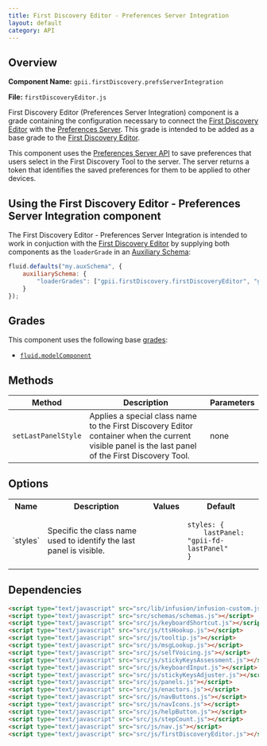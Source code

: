 ```yaml
---
title: First Discovery Editor - Preferences Server Integration
layout: default
category: API
---
```


## Overview

**Component Name:** `gpii.firstDiscovery.prefsServerIntegration`

**File:** `firstDiscoveryEditor.js`

First Discovery Editor (Preferences Server Integration) component is a grade containing the configuration necessary to connect the [First Discovery Editor](firstDiscoveryEditor.md) with the [Preferences Server](https://github.com/GPII/universal/blob/master/documentation/PreferencesServer.md). This grade is intended to be added as a base grade to the [First Discovery Editor](firstDiscoveryEditor.md).

This component uses the [Preferences Server API](https://github.com/GPII/universal/blob/master/documentation/PreferencesServer.md) to save preferences that users select in the First Discovery Tool to the server. The server returns a token that identifies the saved preferences for them to be applied to other devices.

## Using the First Discovery Editor - Preferences Server Integration component

The First Discovery Editor - Preferences Server Integration is intended to work in conjuction
with the [First Discovery Editor](firstDiscoveryEditor.md) by supplying both components as the
`loaderGrade` in an
[Auxiliary Schema](http://docs.fluidproject.org/infusion/development/AuxiliarySchemaForPreferencesFramework.html):

```javascript
fluid.defaults("my.auxSchema", {
    auxiliarySchema: {
        "loaderGrades": ["gpii.firstDiscovery.firstDiscoveryEditor", "gpii.firstDiscovery.prefsServerIntegration"]
    }
});
```

## Grades

This component uses the following base
[grades](http://docs.fluidproject.org/infusion/development/ComponentGrades.html):

* [`fluid.modelComponent`](http://docs.fluidproject.org/infusion/development/ComponentGrades.html)

## Methods

| Method | Description | Parameters |
|--------|-------------|------------|
| `setLastPanelStyle` | Applies a special class name to the First Discovery Editor container when the current visible panel is the last panel of the First Discovery Tool. | none |

## Options

<table>
    <tr><th>Name</th><th>Description</th><th>Values</th><th>Default</th></tr>
    <tr>
        <td>`styles`</td>
        <td>Specific the class name used to identify the last panel is visible.</td>
        <td></td>
        <td>
        <pre><code>styles: {
    lastPanel: "gpii-fd-lastPanel"
}</code></pre>
        </td>
    </tr>
</table>

## Dependencies

```html
<script type="text/javascript" src="src/lib/infusion/infusion-custom.js"></script>
<script type="text/javascript" src="src/schemas/schemas.js"></script>
<script type="text/javascript" src="src/js/keyboardShortcut.js"></script>
<script type="text/javascript" src="src/js/ttsHookup.js"></script>
<script type="text/javascript" src="src/js/tooltip.js"></script>
<script type="text/javascript" src="src/js/msgLookup.js"></script>
<script type="text/javascript" src="src/js/selfVoicing.js"></script>
<script type="text/javascript" src="src/js/stickyKeysAssessment.js"></script>
<script type="text/javascript" src="src/js/keyboardInput.js"></script>
<script type="text/javascript" src="src/js/stickyKeysAdjuster.js"></script>
<script type="text/javascript" src="src/js/panels.js"></script>
<script type="text/javascript" src="src/js/enactors.js"></script>
<script type="text/javascript" src="src/js/navButtons.js"></script>
<script type="text/javascript" src="src/js/navIcons.js"></script>
<script type="text/javascript" src="src/js/helpButton.js"></script>
<script type="text/javascript" src="src/js/stepCount.js"></script>
<script type="text/javascript" src="src/js/nav.js"></script>
<script type="text/javascript" src="src/js/firstDiscoveryEditor.js"></script>
```
